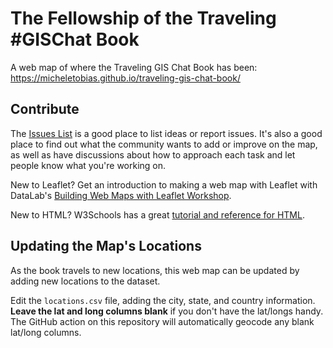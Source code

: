# The Fellowship of the Traveling #GISChat Book
A web map of where the Traveling GIS Chat Book has been: https://micheletobias.github.io/traveling-gis-chat-book/

## Contribute

The [Issues List](https://github.com/MicheleTobias/traveling-gis-chat-book/issues) is a good place to list ideas or report issues. It's also a good place to find out what the community wants to add or improve on the map, as well as have discussions about how to approach each task and let people know what you're working on.

New to Leaflet? Get an introduction to making a web map with Leaflet with DataLab's [Building Web Maps with Leaflet Workshop](https://ucdavisdatalab.github.io/workshop_web_maps/).

New to HTML? W3Schools has a great [tutorial and reference for HTML](https://www.w3schools.com/html/default.asp).

## Updating the Map's Locations

As the book travels to new locations, this web map can be updated by adding new locations to the dataset.

Edit the `locations.csv` file, adding the city, state, and country information. **Leave the lat and long columns blank** if you don't have the lat/longs handy. The GitHub action on this repository will automatically geocode any blank lat/long columns.
